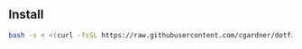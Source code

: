 ## Install

```bash
bash -s < <(curl -fsSL https://raw.githubusercontent.com/cgardner/dotfiles/master/install.sh)
```
